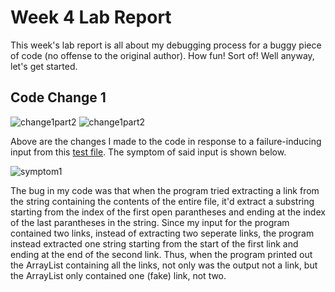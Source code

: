 # Week 4 Lab Report
This week's lab report is all about my debugging process for a buggy piece of code (no offense to the original author). How fun! Sort of! Well anyway, let's get started.

## Code Change 1
![change1part2](https://maotcha.github.io/cse15l-lab-reports/change1part1.png)
![change1part2](https://maotcha.github.io/cse15l-lab-reports/change1part2.png)

Above are the changes I made to the code in response to a failure-inducing input from this [test file](https://github.com/maotcha/markdown-parse/blob/main/test-file.md). The symptom of said input is shown below.

![symptom1](https://maotcha.github.io/cse15l-lab-reports/symptom1.png)

The bug in my code was that when the program tried extracting a link from the string containing the contents of the entire file, it'd extract a substring starting from the index of the first open parantheses and ending at the index of the last parantheses in the string. Since my input for the program contained two links, instead of extracting two seperate links, the program instead extracted one string starting from the start of the first link and ending at the end of the second link. Thus, when the program printed out the ArrayList containing all the links, not only was the output not a link, but the ArrayList only contained one (fake) link, not two. 